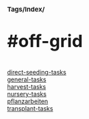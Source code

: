 # <p style='font-size: 15px;'>Tags/Index/</p>
# <p style='font-size: 40px;'>#off-grid</p>

<a href='direct-seeding-tasks.html'>direct-seeding-tasks</a> \
<a href='general-tasks.html'>general-tasks</a> \
<a href='harvest-tasks.html'>harvest-tasks</a> \
<a href='nursery-tasks.html'>nursery-tasks</a> \
<a href='pflanzarbeiten.html'>pflanzarbeiten</a> \
<a href='transplant-tasks.html'>transplant-tasks</a>
